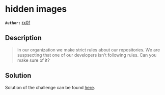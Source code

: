 # hidden images

**`Author:`** [rx0f](https://github.com/rx0f)

## Description

> In our organization we make strict rules about our repositories.
> We are suspsecting that one of our developers isn't following rules.
> Can you make sure of it?
   




  





## Solution
Solution of the challenge can be found [here](solution/).
